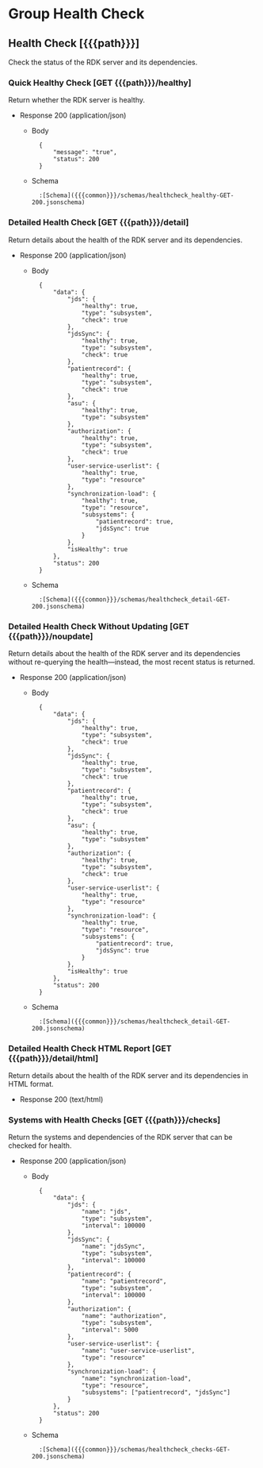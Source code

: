 # Group Health Check

## Health Check [{{{path}}}]

Check the status of the RDK server and its dependencies.

### Quick Healthy Check [GET {{{path}}}/healthy]

Return whether the RDK server is healthy.

+ Response 200 (application/json)

    + Body

            {
                "message": "true",
                "status": 200
            }

    + Schema

            :[Schema]({{{common}}}/schemas/healthcheck_healthy-GET-200.jsonschema)


### Detailed Health Check [GET {{{path}}}/detail]

Return details about the health of the RDK server and its dependencies.

+ Response 200 (application/json)

    + Body

            {
                "data": {
                    "jds": {
                        "healthy": true,
                        "type": "subsystem",
                        "check": true
                    },
                    "jdsSync": {
                        "healthy": true,
                        "type": "subsystem",
                        "check": true
                    },
                    "patientrecord": {
                        "healthy": true,
                        "type": "subsystem",
                        "check": true
                    },
                    "asu": {
                        "healthy": true,
                        "type": "subsystem"
                    },
                    "authorization": {
                        "healthy": true,
                        "type": "subsystem",
                        "check": true
                    },
                    "user-service-userlist": {
                        "healthy": true,
                        "type": "resource"
                    },
                    "synchronization-load": {
                        "healthy": true,
                        "type": "resource",
                        "subsystems": {
                            "patientrecord": true,
                            "jdsSync": true
                        }
                    },
                    "isHealthy": true
                },
                "status": 200
            }

    + Schema

            :[Schema]({{{common}}}/schemas/healthcheck_detail-GET-200.jsonschema)


### Detailed Health Check Without Updating [GET {{{path}}}/noupdate]

Return details about the health of the RDK server and its dependencies without re-querying the health—instead, the most recent status is returned.

+ Response 200 (application/json)

    + Body

            {
                "data": {
                    "jds": {
                        "healthy": true,
                        "type": "subsystem",
                        "check": true
                    },
                    "jdsSync": {
                        "healthy": true,
                        "type": "subsystem",
                        "check": true
                    },
                    "patientrecord": {
                        "healthy": true,
                        "type": "subsystem",
                        "check": true
                    },
                    "asu": {
                        "healthy": true,
                        "type": "subsystem"
                    },
                    "authorization": {
                        "healthy": true,
                        "type": "subsystem",
                        "check": true
                    },
                    "user-service-userlist": {
                        "healthy": true,
                        "type": "resource"
                    },
                    "synchronization-load": {
                        "healthy": true,
                        "type": "resource",
                        "subsystems": {
                            "patientrecord": true,
                            "jdsSync": true
                        }
                    },
                    "isHealthy": true
                },
                "status": 200
            }

    + Schema

            :[Schema]({{{common}}}/schemas/healthcheck_detail-GET-200.jsonschema)


### Detailed Health Check HTML Report [GET {{{path}}}/detail/html]

Return details about the health of the RDK server and its dependencies in HTML format.

+ Response 200 (text/html)


### Systems with Health Checks [GET {{{path}}}/checks]

Return the systems and dependencies of the RDK server that can be checked for health.

+ Response 200 (application/json)

    + Body

            {
                "data": {
                    "jds": {
                        "name": "jds",
                        "type": "subsystem",
                        "interval": 100000
                    },
                    "jdsSync": {
                        "name": "jdsSync",
                        "type": "subsystem",
                        "interval": 100000
                    },
                    "patientrecord": {
                        "name": "patientrecord",
                        "type": "subsystem",
                        "interval": 100000
                    },
                    "authorization": {
                        "name": "authorization",
                        "type": "subsystem",
                        "interval": 5000
                    },
                    "user-service-userlist": {
                        "name": "user-service-userlist",
                        "type": "resource"
                    },
                    "synchronization-load": {
                        "name": "synchronization-load",
                        "type": "resource",
                        "subsystems": ["patientrecord", "jdsSync"]
                    }
                },
                "status": 200
            }

    + Schema

            :[Schema]({{{common}}}/schemas/healthcheck_checks-GET-200.jsonschema)
